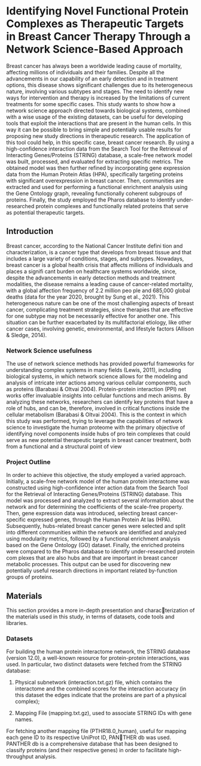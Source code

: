 # Identifying Novel Functional Protein Complexes as Therapeutic Targets in Breast Cancer Therapy Through a Network Science-Based Approach

Breast cancer has always been a worldwide leading cause of mortality, affecting millions of individuals and their families. Despite all the advancements in our capability of an early detection and in treatment options, this disease shows significant challenges due to its heterogeneous nature, involving various subtypes and stages. The need to identify new ways for intervention and therapy is increased by the limitations of current treatments for some specific cases. This study wants to show how a network science approach directed towards biological systems, combined with a wise usage of the existing datasets, can be useful for developing tools that exploit the interactions that are present in the human cells. In this way it can be possible to bring simple and potentially usable results for proposing new study directions in therapeutic research. The application of this tool could help, in this specific case, breast cancer research. By using a high-confidence interaction data from the Search Tool for the Retrieval of Interacting Genes/Proteins (STRING) database, a scale-free network model was built, processed, and evaluated for extracting specific metrics. The obtained model was then further refined by incorporating gene expression data from the Human Protein Atlas (HPA), specifically targeting proteins with significant overexpression in breast cancer. Then, communities are extracted and used for performing a functional enrichment analysis using the Gene Ontology graph, revealing functionally coherent subgroups of proteins. Finally, the study employed the Pharos database to identify under-researched protein complexes and functionally related proteins that serve as potential therapeutic targets.

## Introduction

Breast cancer, according to the National Cancer Institute defini tion and characterization, is a cancer type that develops from breast tissue and that includes a large variety of conditions, stages, and subtypes. Nowadays, breast cancer is a global health crisis that affects millions of individuals and places a signifi cant burden on healthcare systems worldwide, since, despite the advancements in early detection methods and treatment modalities, the disease remains a leading cause of cancer-related mortality, with a global affection frequency of 2.2 million peo ple and 685,000 global deaths (data for the year 2020, brought by Sung et al., 2021). This heterogeneous nature can be one of the most challenging aspects of breast cancer, complicating treatment strategies, since therapies that are effective for one subtype may not be necessarily effective for another one. This situation can be further exacerbated by its multifactorial etiology, like other cancer cases, involving genetic, environmental, and lifestyle factors (Allison & Sledge, 2014).

###  Network Science usefulness

The use of network science methods has provided powerful frameworks for understanding complex systems in many fields (Lewis, 2011), including biological systems, in which network science allows for the modeling and analysis of intricate inter actions among various cellular components, such as proteins (Barabasi & Oltvai 2004). Protein-protein interaction (PPI) net works offer invaluable insights into cellular functions and mech anisms. By analyzing these networks, researchers can identify key proteins that have a role of hubs, and can be, therefore, involved in critical functions inside the cellular metabolism (Barabasi & Oltvai 2004). This is the context in which this study was performed, trying to leverage the capabilities of network science to investigate the human proteome with the primary objective of identifying novel components inside hubs of pro tein complexes that could serve as new potential therapeutic targets in breast cancer treatment, both from a functional and a structural point of view

### Project Outline

In order to achieve this objective, the study employed a varied approach. Initially, a scale-free network model of the human protein interactome was constructed using high-confidence inter action data from the Search Tool for the Retrieval of Interacting Genes/Proteins (STRING) database. This model was processed and analyzed to extract several information about the network and for determining the coefficients of the scale-free property. Then, gene expression data was introduced, selecting breast cancer-specific expressed genes, through the Human Protein At las (HPA). Subsequently, hubs-related breast cancer genes were selected and split into different communities within the network are identified and analyzed using modularity metrics, followed by a functional enrichment analysis based on the Gene Ontology (GO) dataset. Finally, the enriched proteins were compared to the Pharos database to identify under-researched protein com plexes that are also hubs and that are important in breast cancer metabolic processes. This output can be used for discovering new potentially useful research directions in important related by-function groups of proteins.

## Materials

This section provides a more in-depth presentation and characterization of the materials used in this study, in terms of datasets, code tools and libraries.

### Datasets

For building the human protein interactome network, the
STRING database (version 12.0), a well-known resource for
protein-protein interactions, was used. In particular, two distinct
datasets were fetched from the STRING database:

1. Physical subnetwork (interaction.txt.gz) file, which
contains the interactome and the combined scores for the
interaction accuracy (in this dataset the edges indicate that
the proteins are part of a physical complex);

2. Mapping File (mapping.txt.gz), used to associate STRING
IDs with gene names.

For fetching another mapping file (PTHR18.0_human), useful
for mapping each gene ID to its respective UniProt ID, PANTHER db was used. PANTHER db is a comprehensive database
that has been designed to classify proteins (and their respective
genes) in order to facilitate high-throughput analysis.